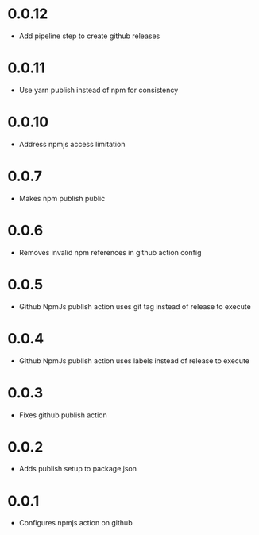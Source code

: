 # 0.0.12

- Add pipeline step to create github releases

# 0.0.11

- Use yarn publish instead of npm for consistency

# 0.0.10

- Address npmjs access limitation

# 0.0.7

- Makes npm publish public
  
# 0.0.6

- Removes invalid npm references in github action config

# 0.0.5

- Github NpmJs publish action uses git tag instead of release to execute

# 0.0.4

- Github NpmJs publish action uses labels instead of release to execute

# 0.0.3

- Fixes github publish action

# 0.0.2

- Adds publish setup to package.json

# 0.0.1

- Configures npmjs action on github
